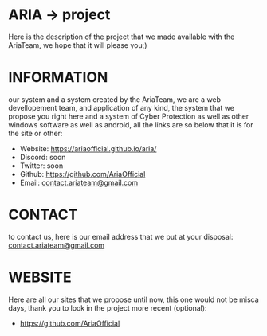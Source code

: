 # ARIA -> project

Here is the description of the project that we made available with the AriaTeam, we hope that it will please you;)

# INFORMATION

our system and a system created by the AriaTeam, we are a web devellopement team, and application of any kind, the system that we propose you right here and a system of Cyber Protection as well as other windows software as well as android, all the links are so below that it is for the site or other:

- Website: https://ariaofficial.github.io/aria/
- Discord: soon
- Twitter: soon
- Github: https://github.com/AriaOfficial
- Email: contact.ariateam@gmail.com

# CONTACT

to contact us, here is our email address that we put at your disposal: contact.ariateam@gmail.com

# WEBSITE

Here are all our sites that we propose until now, this one would not be misca days, thank you to look in the project more recent (optional):

- https://github.com/AriaOfficial
